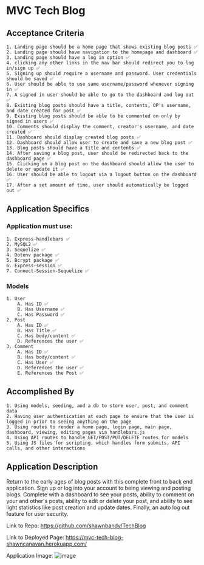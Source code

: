 # MVC Tech Blog

## Acceptance Criteria
    1. Landing page should be a home page that shows existing blog posts ✅
    2. Landing page should have navigation to the homepage and dashboard ✅
    3. Landing page should have a log in option ✅
    4. clicking any other links in the nav bar should redirect you to log in/sign up ✅ 
    5. Signing up should require a username and password. User credentials should be saved ✅
    6. User should be able to use same username/password whenever signing in ✅
    7. A signed in user should be able to go to the dashboard and log out ✅
    8. Existing blog posts should have a title, contents, OP's username, and date created for post ✅
    9. Existing blog posts should be able to be commented on only by signed in users ✅
    10. Comments should display the comment, creator's username, and date created ✅
    11. Dashboard should display created blog posts ✅ 
    12. Dashboard should allow user to create and save a new blog post ✅
    13. Blog posts should have a title and contents ✅ 
    14. After saving a blog post, user should be redirected back to the dashboard page ✅
    15. Clicking on a blog post on the dashboard should allow the user to delete or update it ✅
    16. User should be able to logout via a logout button on the dashboard ✅
    17. After a set amount of time, user should automatically be logged out ✅


## Application Specifics
### Application must use: 
    1. Express-handlebars ✅
    2. MySQL2 ✅
    3. Sequelize ✅
    4. Dotenv package ✅
    5. Bcrypt package ✅
    6. Express-session ✅
    7. Connect-Session-Sequelize ✅
### Models
    1. User
        A. Has ID ✅
        B. Has Username ✅
        C. Has Password ✅
    2. Post
        A. Has ID ✅
        B. Has Title ✅
        C. Has body/content ✅
        D. References the user ✅
    3. Comment
        A. Has ID ✅
        B. Has body/content ✅
        C. Has User ✅
        D. References the user ✅
        E. References the Post ✅

 
## Accomplished By
    1. Using models, seeding, and a db to store user, post, and comment data
    2. Having user authentication at each page to ensure that the user is logged in prior to seeing anything on the page
    3. Using routes to render a home page, login page, main page, dashboard, viewing, editing pages via handlebars.js
    4. Using API routes to handle GET/POST/PUT/DELETE routes for models
    5. Using JS files for scripting, which handles form submits, API calls, and other interactions

## Application Description
Return to the early ages of blog posts with this complete front to back end application. Sign up or log into your account to being viewing and posting blogs. Complete with a dashboard to see your posts, ability to comment on your and other's posts, ability to edit or delete your post, and ability to see light statistics like post creation and update dates. Finally, an auto log out feature for user security. 

Link to Repo: https://github.com/shawnbandy/TechBlog

Link to Deployed Page: https://mvc-tech-blog-shawncanavan.herokuapp.com/

Application Image: ![image](https://user-images.githubusercontent.com/105885313/194713160-0c392150-309d-4d17-8fa0-6d8156cbba6e.png)
